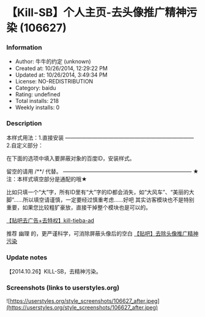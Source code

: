 # 【Kill-SB】个人主页-去头像推广精神污染 (106627)

### Information
- Author: 牛牛的约定 (unknown)
- Created at: 10/26/2014, 12:29:22 PM
- Updated at: 10/26/2014, 3:49:34 PM
- License: NO-REDISTRIBUTION
- Category: baidu
- Rating: undefined
- Total installs: 218
- Weekly installs: 0


### Description
本样式用法：1.直接安装
————————————————————————
2.自定义部分：

在下面的选项中填入要屏蔽对象的百度ID，安装样式。

留空的请用 /**/ 代替。
————————————————————————
★注：本样式填空部分是通配的哦★

比如只填一个“大”字，所有ID里有“大”字的ID都会消失，如“大风车”、“美丽的大脚”……所以填空请谨慎，一定要经过慎重考虑……好吧 其实访客模块也不是特别重要，如果您比较粗犷豪放，直接干掉整个模块也是可以的。

<a href="https://userstyles.org/styles/104175/kill-tieba-ad" >【贴吧去广告+去特权】kill-tieba-ad </a>

推荐 幽理 的，更严谨科学，可消除屏蔽头像后的空白
<a href="https://userstyles.org/styles/106633/theme" >【贴吧】去除头像推广精神污染</a>

### Update notes
【2014.10.26】KILL-SB，去精神污染。

### Screenshots (links to userstyles.org)
![https://userstyles.org/style_screenshots/106627_after.jpeg](https://userstyles.org/style_screenshots/106627_after.jpeg)


